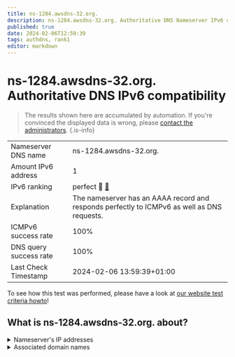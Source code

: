 ```yaml
---
title: ns-1284.awsdns-32.org.
description: ns-1284.awsdns-32.org. Authoritative DNS Nameserver IPv6 compatibility
published: true
date: 2024-02-06T12:59:39
tags: authdns, rank1
editor: markdown
---
```


# ns-1284.awsdns-32.org. Authoritative DNS IPv6 compatibility

> The results shown here are accumulated by automation. If you're convinced the displayed data is wrong, please [contact the administrators](/howto/chat). 
{.is-info}




|   |   |
| - | - |
| Nameserver DNS name | ns-1284.awsdns-32.org.
| Amount IPv6 address | 1
| IPv6 ranking | perfect :1st_place_medal: [🔗](/howto/ranking) |
| Explanation | The nameserver has an AAAA record and responds perfectly to ICMPv6 as well as DNS requests. |
| ICMPv6 success rate | 100%|
| DNS query success rate | 100% |
| Last Check Timestamp | 2024-02-06 13:59:39+01:00 |

To see how this test was performed, please have a look at [our website test criteria howto](/howto/testcriteria/authdns)!


## What is ns-1284.awsdns-32.org. about?




<details>
<summary>Nameserver's IP addresses</summary>

2600:9000:5305:400::1

</details>



<details>
<summary>Associated domain names</summary>

www.qobuz.com

</details>
